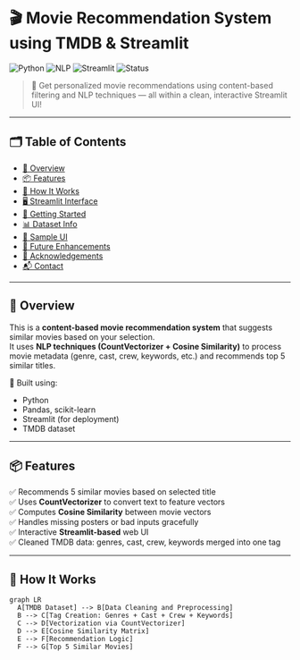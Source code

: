 # 🎬 Movie Recommendation System using TMDB & Streamlit

![Python](https://img.shields.io/badge/Python-3.9+-blue.svg)
![NLP](https://img.shields.io/badge/NLP-CountVectorizer-orange)
![Streamlit](https://img.shields.io/badge/Built%20With-Streamlit-red)
![Status](https://img.shields.io/badge/Project-Completed-success)

> 🎥 Get personalized movie recommendations using content-based filtering and NLP techniques — all within a clean, interactive Streamlit UI!

---

## 🗂️ Table of Contents

- [📖 Overview](#-overview)
- [📦 Features](#-features)
- [🧠 How It Works](#-how-it-works)
- [🖥️ Streamlit Interface](#️-streamlit-interface)
- [🚀 Getting Started](#-getting-started)
- [📊 Dataset Info](#-dataset-info)
- [📸 Sample UI](#-sample-ui)
- [🔮 Future Enhancements](#-future-enhancements)
- [🙌 Acknowledgements](#-acknowledgements)
- [📬 Contact](#-contact)

---

## 📖 Overview

This is a **content-based movie recommendation system** that suggests similar movies based on your selection.  
It uses **NLP techniques (CountVectorizer + Cosine Similarity)** to process movie metadata (genre, cast, crew, keywords, etc.) and recommends top 5 similar titles.

🧠 Built using:
- Python
- Pandas, scikit-learn
- Streamlit (for deployment)
- TMDB dataset

---

## 📦 Features

✅ Recommends 5 similar movies based on selected title  
✅ Uses **CountVectorizer** to convert text to feature vectors  
✅ Computes **Cosine Similarity** between movie vectors  
✅ Handles missing posters or bad inputs gracefully  
✅ Interactive **Streamlit-based** web UI  
✅ Cleaned TMDB data: genres, cast, crew, keywords merged into one tag  

---

## 🧠 How It Works

```mermaid
graph LR
  A[TMDB Dataset] --> B[Data Cleaning and Preprocessing]
  B --> C[Tag Creation: Genres + Cast + Crew + Keywords]
  C --> D[Vectorization via CountVectorizer]
  D --> E[Cosine Similarity Matrix]
  E --> F[Recommendation Logic]
  F --> G[Top 5 Similar Movies]
